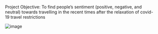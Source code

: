 Project Objective:
To find people’s sentiment (positive, negative, and neutral) towards travelling in the recent times after the relaxation of covid-19 travel restrictions

![image](https://user-images.githubusercontent.com/40625714/178930624-27059ce7-4e0c-4aa5-982e-989258fde14c.png)
